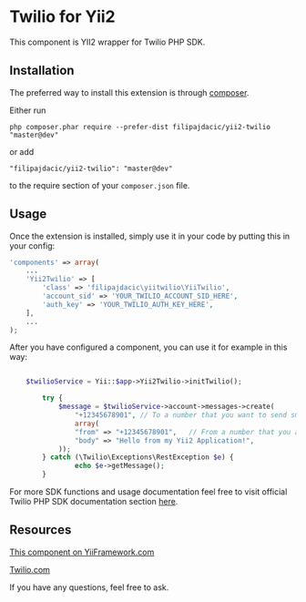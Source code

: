 Twilio for Yii2
================
This component is YII2 wrapper for Twilio PHP SDK.

Installation
------------

The preferred way to install this extension is through [composer](http://getcomposer.org/download/).

Either run

```
php composer.phar require --prefer-dist filipajdacic/yii2-twilio "master@dev"
```

or add

```
"filipajdacic/yii2-twilio": "master@dev"
```

to the require section of your `composer.json` file.


Usage
-----

Once the extension is installed, simply use it in your code by putting this in your config:
```php
'components' => array(
    ...
    'Yii2Twilio' => [
        'class' => 'filipajdacic\yiitwilio\YiiTwilio',
        'account_sid' => 'YOUR_TWILIO_ACCOUNT_SID_HERE',
        'auth_key' => 'YOUR_TWILIO_AUTH_KEY_HERE', 
    ],
    ...
);
```

After you have configured a component, you can use it for example in this way:

```php

    $twilioService = Yii::$app->Yii2Twilio->initTwilio();

        try {
            $message = $twilioService->account->messages->create(
                "+12345678901", // To a number that you want to send sms
                array(
                "from" => "+12345678901",   // From a number that you are sending
                "body" => "Hello from my Yii2 Application!",
            ));
        } catch (\Twilio\Exceptions\RestException $e) {
                echo $e->getMessage();
        }

```

For more SDK functions and usage documentation feel free to visit official Twilio PHP SDK documentation section [here](https://www.twilio.com/docs/libraries/php).

Resources
-----

[This component on YiiFramework.com](http://www.yiiframework.com/extension/yii2-twilio/)

[Twilio.com](http://www.twilio.com)


If you have any questions, feel free to ask.